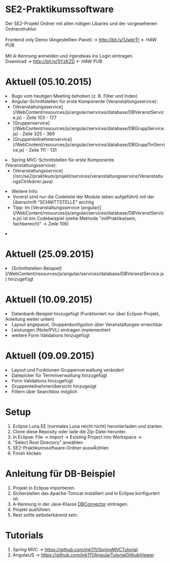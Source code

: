 # SE2-Praktikumssoftware

Der SE2-Projekt Ordner mit allen nötigen Libaries und der vorgesehenen Ordnerstruktur.
<br/>
<br/>
Frontend only Demo (Angestellten-Panel) -> http://bit.ly/1JwbrTr <- HAW PUB
<br/>
<br/>
Mit A-Kennung anmelden und irgendwas ins Login eintragen.<br/>
Download -> http://bit.ly/1IYzKZD <- HAW PUB



Aktuell (05.10.2015)
====================
<li>Bugs vom heutigen Meeting behoben (z. B. Filter und Index)</li>
<li>Angular-Schnittstellen für erste Komponente (Veranstaltungsservice):
 <ul> 
  <li>[Veranstaltungsservice](/WebContent/resources/js/angular/services/database/DBVeranstService.js) - Zeile 103 - 177</li>
  <li>[Gruppenservice](/WebContent/resources/js/angular/services/database/DBGruppService.js) - Zeile 325 - 369</li>
  <li>[Gruppenteilnehmerservice](/WebContent/resources/js/angular/services/database/DBGruppTmService.js) - Zeile 111 - 131</li>
 </ul>
</li>
<li>Spring MVC-Schnittstellen für erste Komponente (Veranstaltungsservice):
 <ul>
  <li>[Veranstaltungsservice](/src/se2/praktikum/projekt/services/veranstaltungsservice/VeranstaltungsCtrlAdmin.java)</li>
 </ul>
</li>
<li>Weitere Info:
 <ul>
   <li> Vorerst sind nur die Codeteile der Module (eben aufgeführt) mit der Überschrift "SCHNITTSTELLE" wichtig</li>
   <li> Tipp: Im [Veranstaltungsservice (angular)](/WebContent/resources/js/angular/services/database/DBVeranstService.js) ist ein Codebeispiel (siehe Methode "initPraktika(sem, fachbereich)" -> Zeile 106)</li>
 </ul>
<li>


Aktuell (25.09.2015)
====================
<li>[Schnittstellen-Beispiel](/WebContent/resources/js/angular/services/database/DBVeranstService.js) hinzugefügt</li>

Aktuell (10.09.2015)
====================
<li>Datenbank-Beispiel hinzugefügt (Funktioniert nur über Eclipse-Projekt, Anleitung weiter unten)</li>
<li>Layout angepasst, Gruppenkonfigution über Veranstaltungen erreichbar</li>
<li>Leistungen (Note/PVL) eintragen implementiert </li>
<li>weitere Form Validations hinzugefügt</li>

Aktuell (09.09.2015)
====================
<li>Layout und Funktionen Gruppenverwaltung verändert</li>
<li>Datepicker für Terminverwaltung hinzugefügt</li>
<li>Form Validations hinzugefügt</li>
<li>Gruppenteilnehmerübersicht hinzugeügt</li> 
<li>Filtern über Searchbox möglich</li> 

Setup
=====
1.  Eclipse Luna EE (normales Luna reicht nicht) herunterladen und starten.
2.  Clone diese Reposity oder lade die Zip-Datei herunter.
3.  In Eclipse: File -> Import -> Existing Project into Workspace -> 
4.  "Select Root Directory" anwählen
5.  SE2-Praktikumssoftware-Ordner auswÃ¤hlen
6.  Finish klicken

Anleitung für DB-Beispiel
=========================
1. Projekt in Eclipse importieren.
2. Sicherstellen das Apache-Tomcat installiert und in Eclipse konfiguriert ist.
3. A-Kennung in der Java-Klasse [DBConnector](/src/se2/praktikum/projekt/dbms/DBConnector.java) eintragen.
4. Projekt ausführen.
6. Rest sollte selbsterkärend sein.

Tutorials
=========
1.  Spring MVC -> https://github.com/jnk111/SpringMVCTutorial
2.  AngularJS -> https://github.com/jnk111/AngularTutorialGithubViewer
